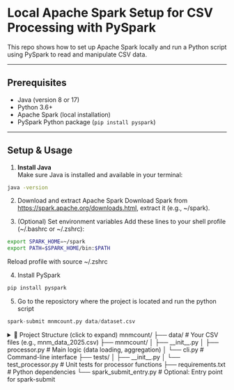 # Local Apache Spark Setup for CSV Processing with PySpark

This repo shows how to set up Apache Spark locally and run a Python script using PySpark to read and manipulate CSV data.

---

## Prerequisites

- Java (version 8 or 17)
- Python 3.6+
- Apache Spark (local installation)
- PySpark Python package (`pip install pyspark`)

---

## Setup & Usage

1. **Install Java**  
Make sure Java is installed and available in your terminal:

```bash
java -version
```
2. Download and extract Apache Spark
Download Spark from https://spark.apache.org/downloads.html, extract it (e.g., ~/spark).

3. (Optional) Set environment variables
Add these lines to your shell profile (~/.bashrc or ~/.zshrc):

```bash
export SPARK_HOME=~/spark
export PATH=$SPARK_HOME/bin:$PATH
```
Reload profile with source ~/.zshrc

4. Install PySpark
   
```bash
pip install pyspark
```
5. Go to the reposictory where the project is located and run the python script 
```python
spark-submit mnmcount.py data/dataset.csv
```

<details> <summary>📁 Project Structure (click to expand) mnmcount/ ├── data/ # Your CSV files (e.g., mnm_data_2025.csv) ├── mnmcount/ │ ├── __init__.py │ ├── processor.py # Main logic (data loading, aggregation) │ └── cli.py # Command-line interface ├── tests/ │ ├── __init__.py │ └── test_processor.py # Unit tests for processor functions ├── requirements.txt # Python dependencies └── spark_submit_entry.py # Optional: Entry point for spark-submit </summary>
